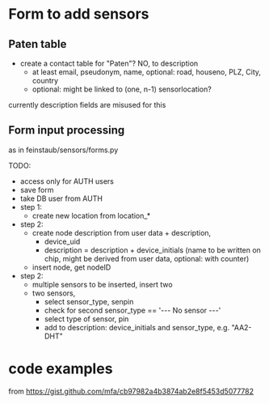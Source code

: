 # Form to add sensors

## Paten table

* create a contact table for "Paten"? NO, to description
    * at least email, pseudonym, name, optional: road, houseno, PLZ, City, country
    * optional: might be linked to (one, n-1) sensorlocation?

currently description fields are misused for this

## Form input processing

as in feinstaub/sensors/forms.py

TODO:
* access only for AUTH users
* save form
* take DB user from AUTH
* step 1: 
	* create new location from location_*
* step 2:
	* create node description from user data + description, 
        * device_uid
        * description = description + device_initials (name to be written on chip, might be derived from user data, optional: with counter)
	* insert node, get nodeID
* step 2:
    * multiple sensors to be inserted, insert two
    * two sensors, 
    	* select sensor_type, senpin
        * check for second sensor_type == '--- No sensor ---'
        * select type of sensor, pin
        * add to description: device_initials and sensor_type, e.g. "AA2-DHT"

# code examples

from https://gist.github.com/mfa/cb97982a4b3874ab2e8f5453d5077782

